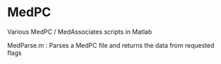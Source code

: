 # MedPC
Various MedPC / MedAssociates scripts in Matlab

MedParse.m : Parses a MedPC file and returns the data from requested flags
